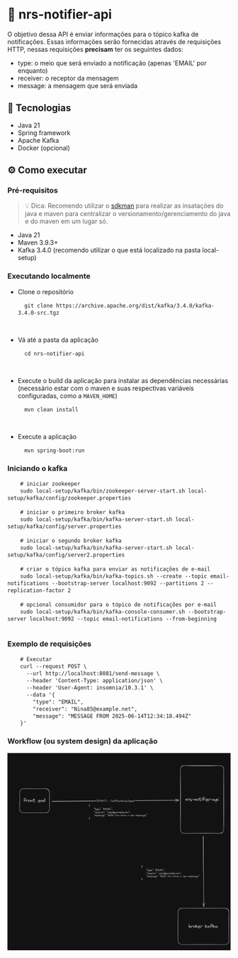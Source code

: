 # 📌 nrs-notifier-api

O objetivo dessa API é enviar informações para o tópico kafka de notificações. Essas informações serão fornecidas através 
de requisições HTTP, nessas requisições <strong>precisam</strong> ter os seguintes dados:
- type: o meio que será enviado a notificação (apenas 'EMAIL' por enquanto)
- receiver: o receptor da mensagem
- message: a mensagem que será enviada

## 🚀 Tecnologias
- Java 21
- Spring framework
- Apache Kafka
- Docker (opcional)

## ⚙️ Como executar

### Pré-requisitos
> 💡 Dica: Recomendo utilizar o [sdkman](https://sdkman.io/) para realizar as insatações do java e maven para centralizar
> o versionamento/gerenciamento do java e do maven em um lugar só.

- Java 21
- Maven 3.9.3+
- Kafka 3.4.0 (recomendo utilizar o que está localizado na pasta local-setup)

### Executando localmente

- Clone o repositório
  ``` shell
    git clone https://archive.apache.org/dist/kafka/3.4.0/kafka-3.4.0-src.tgz
  ```
<br />

- Vá até a pasta da aplicação
  ```shell
    cd nrs-notifier-api  
  ```

<br />

- Execute o build da aplicação para instalar as dependências necessárias (necessário estar com o maven e suas respectivas
variáveis configuradas, como a `MAVEN_HOME`)
  ```shell
    mvn clean install  
  ```
<br />

- Execute a aplicação
  ```shell
    mvn spring-boot:run  
  ```
  
### Iniciando o kafka
```shell
    # iniciar zookeeper
    sudo local-setup/kafka/bin/zookeeper-server-start.sh local-setup/kafka/config/zookeeper.properties

    # iniciar o primeiro broker kafka
    sudo local-setup/kafka/bin/kafka-server-start.sh local-setup/kafka/config/server.properties
    
    # iniciar o segundo broker kafka
    sudo local-setup/kafka/bin/kafka-server-start.sh local-setup/kafka/config/server2.properties
    
    # criar o tópico kafka para enviar as notificações de e-mail
    sudo local-setup/kafka/bin/kafka-topics.sh --create --topic email-notifications --bootstrap-server localhost:9092 --partitions 2 --replication-factor 2
    
    # opcional consumidor para o tópico de notificações por e-mail
    sudo local-setup/kafka/bin/kafka-console-consumer.sh --bootstrap-server localhost:9092 --topic email-notifications --from-beginning
      

```
### Exemplo de requisições
```shell
    # Executar 
    curl --request POST \
      --url http://localhost:8081/send-message \
      --header 'Content-Type: application/json' \
      --header 'User-Agent: insomnia/10.3.1' \
      --data '{
        "type": "EMAIL",
        "receiver": "Nina85@example.net",
        "message": "MESSAGE FROM 2025-06-14T12:34:18.494Z"
    }'
```

### Workflow (ou system design) da aplicação
![Workflow](docs/notifier-system-design.png)